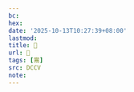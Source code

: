 ```yaml
---
bc:
hex:
date: '2025-10-13T10:27:39+08:00'
lastmod:
title: 􅔊
url: 􅔊
tags: [𩱳]
src: DCCV
note:
---
```


